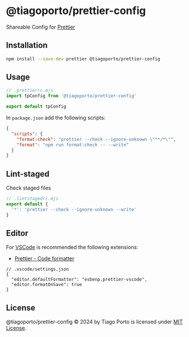 # @tiagoporto/prettier-config

Shareable Config for [Prettier](https://prettier.io)

## Installation

```bash
npm install --save-dev prettier @tiagoporto/prettier-config
```

## Usage

```mjs
// .prettierrc.mjs
import tpConfig from '@tiagoporto/prettier-config'

export default tpConfig
```

In `package.json` add the following scripts:

```json
{
  "scripts": {
    "format:check": "prettier --check --ignore-unknown \"**/*\"",
    "format": "npm run format:check -- --write"
  }
}
```

## Lint-staged

Check staged files

```mjs
// .lintstagedrc.mjs
export default {
  '*': 'prettier --check --ignore-unknown --write'
}
```

## Editor

For [VSCode](https://code.visualstudio.com) is recommended the following extensions:

- [Prettier - Code formatter](https://marketplace.visualstudio.com/items?itemName=esbenp.prettier-vscode)

```jsonc
// .vscode/settings.json
{
  "editor.defaultFormatter": "esbenp.prettier-vscode",
  "editor.formatOnSave": true
}
```

## License

@tiagoporto/prettier-config © 2024 by Tiago Porto is licensed under [MIT License](LICENSE).
